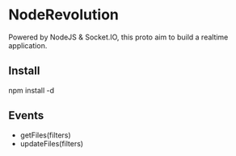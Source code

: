 NodeRevolution
==============

Powered by NodeJS & Socket.IO, this proto aim to build a realtime application.


Install
-------

npm install -d

Events
------

- getFiles(filters)
- updateFiles(filters)
